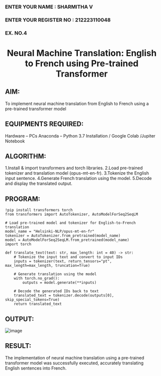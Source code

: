 <H3>ENTER YOUR NAME : SHARMITHA V</H3>
<H3>ENTER YOUR REGISTER NO : 212223110048</H3>
<H3>EX. NO.4</H3>
<H1 ALIGN =CENTER> Neural Machine Translation: English to French using Pre-trained Transformer</H1>

## AIM:
To implement neural machine translation from English to French using a pre-trained transformer model

## EQUIPMENTS REQUIRED:
Hardware – PCs
Anaconda – Python 3.7 Installation / Google Colab /Jupiter Notebook


## ALGORITHM:

1.Install & import transformers and torch libraries.
2.Load pre-trained tokenizer and translation model (opus-mt-en-fr).
3.Tokenize the English input sentence.
4.Generate French translation using the model.
5.Decode and display the translated output.

##  PROGRAM:
~~~
!pip install transformers torch
from transformers import AutoTokenizer, AutoModelForSeq2SeqLM

# Load pre-trained model and tokenizer for English-to-French translation
model_name = "Helsinki-NLP/opus-mt-en-fr"
tokenizer = AutoTokenizer.from_pretrained(model_name)
model = AutoModelForSeq2SeqLM.from_pretrained(model_name)
import torch

def translate_text(text: str, max_length: int = 40) -> str:
    # Tokenize the input text and convert to input IDs
    inputs = tokenizer(text, return_tensors="pt", max_length=max_length, truncation=True)

    # Generate translation using the model
    with torch.no_grad():
        outputs = model.generate(**inputs)

    # Decode the generated IDs back to text
    translated_text = tokenizer.decode(outputs[0], skip_special_tokens=True)
    return translated_text
~~~
## OUTPUT:

![image](https://github.com/user-attachments/assets/4eab52b6-b46c-4f4c-ba9d-0dd3685107ec)


## RESULT:
The implementation of neural machine translation using a pre-trained transformer model was successfully executed, accurately translating English sentences into French.

